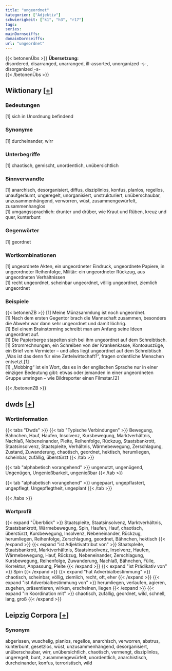 ```yaml
---
title: "ungeordnet"
kategorien: ["Adjektiv"]
schwierigkeit: ["k1", "h3", "r17"]
tags:
series:
mainDornseiffs:
domainDornseiffs:
url: "ungeordnet"
---
```


{{< betonenÜbs >}}
**Übersetzung:**  
disordered, disarranged, unarranged, ill-assorted, unorganized -s-, disorganized -s-  
{{< /betonenÜbs >}}

## Wiktionary [[+](https://de.wiktionary.org/wiki/ungeordnet)]

### Bedeutungen
[1] sich in Unordnung befindend  

### Synonyme
[1] durcheinander, wirr  

### Unterbegriffe
[1] chaotisch, gemischt, unordentlich, unübersichtlich  

### Sinnverwandte
[1] anarchisch, desorganisiert, diffus, disziplinlos, konfus, planlos, regellos, unaufgeräumt, ungeregelt, unorganisiert, unstrukturiert, unüberschaubar, unzusammenhängend, verworren, wüst, zusammengewürfelt, zusammenhanglos  
[1] umgangssprachlich: drunter und drüber, wie Kraut und Rüben, kreuz und quer, kunterbunt  

### Gegenwörter
[1] geordnet  

### Wortkombinationen
[1] ungeordnete Akten, ein ungeordneter Eindruck, ungeordnete Papiere, in ungeordneter Reihenfolge, Militär: ein ungeordneter Rückzug, aus ungeordneten Verhältnissen  
[1] recht ungeordnet, scheinbar ungeordnet, völlig ungeordnet, ziemlich ungeordnet  

### Beispiele
{{< betonenZB >}}
[1] Meine Münzsammlung ist noch ungeordnet.  
[1] Nach dem ersten Gegentor brach die Mannschaft zusammen, besonders die Abwehr war dann sehr ungeordnet und damit löchrig.  
[1] Bei einem Brainstorming schreibt man am Anfang seine Ideen ungeordnet auf.  
[1] Die Papierberge stapelten sich bei ihm ungeordnet auf dem Schreibtisch.  
[1] Stromrechnungen, ein Schreiben von der Krankenkasse, Kontoauszüge, ein Brief vom Vermieter – und alles liegt ungeordnet auf dem Schreibtisch. „Was ist das denn für eine Zettelwirtschaft?“, fragen ordentliche Menschen entsetzt.[1]  
[1] „Mobbing“ ist ein Wort, das es in der englischen Sprache nur in einer einzigen Bedeutung gibt: etwas oder jemanden in einer ungeordneten Gruppe umringen – wie Bildreporter einen Filmstar.[2]  

{{< /betonenZB >}}


## dwds [[+](https://www.dwds.de/wb/ungeordnet)]

### Wortinformation
{{< tabs "Dwds" >}}
{{< tab "Typische Verbindungen" >}}
Bewegung, Bähnchen, Hauf, Haufen, Insolvenz, Kursbewegung, Marktverhältnis, Nachlaß, Nebeneinander, Pleite, Reihenfolge, Rückzug, Staatsbankrott, Staatsinsolvenz, Staatspleite, Verhältnis, Wärmebewegung, Zerschlagung, Zustand, Zuwanderung, chaotisch, geordnet, hektisch, herumliegen, scheinbar, zufällig, überstürzt
{{< /tab >}}

{{< tab "alphabetisch vorangehend" >}}
ungenutzt, ungenügend, Ungenügen, Ungenießbarkeit, ungenießbar
{{< /tab >}}

{{< tab "alphabetisch vorangehend" >}}
ungepaart, ungepflastert, ungepflegt, Ungepflegtheit, ungeplant
{{< /tab >}}

{{< /tabs >}}

### Wortprofil
{{< expand "Überblick" >}} Staatspleite, Staatsinsolvenz, Marktverhältnis, Staatsbankrott, Wärmebewegung, Spin, Haufen, Hauf, chaotisch, überstürzt, Kursbewegung, Insolvenz, Nebeneinander, Rückzug, herumliegen, Reihenfolge, Zerschlagung, geordnet, Bähnchen, hektisch {{< /expand >}}
{{< expand "ist Adjektivattribut von" >}} Staatspleite, Staatsbankrott, Marktverhältnis, Staatsinsolvenz, Insolvenz, Haufen, Wärmebewegung, Hauf, Rückzug, Nebeneinander, Zerschlagung, Kursbewegung, Reihenfolge, Zuwanderung, Nachlaß, Bähnchen, Fülle, Korrektur, Anpassung, Pleite {{< /expand >}}
{{< expand "ist Prädikativ von" >}} Spin {{< /expand >}}
{{< expand "hat Adverbialbestimmung" >}} chaotisch, scheinbar, völlig, ziemlich, recht, oft, eher {{< /expand >}}
{{< expand "ist Adverbialbestimmung von" >}} herumliegen, verlaufen, agieren, zugehen, präsentieren, wirken, erscheinen, liegen {{< /expand >}}
{{< expand "in Koordination mit" >}} chaotisch, zufällig, geordnet, wild, schnell, lang, groß {{< /expand >}}

## Leipzig Corpora [[+](https://corpora.uni-leipzig.de/en/res?word=ungeordnet&corpusId=deu_newscrawl-public_2018)]


### Synonym
abgerissen, wuschelig, planlos, regellos, anarchisch, verworren, abstrus, kunterbunt, gesetzlos, wüst, unzusammenhängend, desorganisiert, unüberschaubar, wirr, unübersichtlich, chaotisch, vermengt, disziplinlos, ungeregelt, bunt, zusammengewürfelt, unordentlich, anarchistisch, durcheinander, konfus, terroristisch, wild

